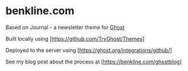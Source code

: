 # benkline.com
Based on Journal - a newsletter theme for [Ghost](http://github.com/tryghost/ghost/)

Built locally using [https://github.com/TryGhost/Themes]

Deployed to the server using [https://ghost.org/integrations/github/]

See my blog post about the process at [https://benkline.com/ghostblog]